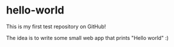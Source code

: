 # hello-world
This is my first test repository on GitHub!

The idea is to write some small web app that prints "Hello world" :)

